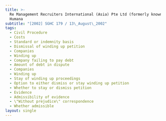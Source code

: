 ```yaml
---
title: >-
  Re Management Recruiters International (Asia) Pte Ltd (formerly known as
  Humana
subtitle: "[2002] SGHC 179 / 13\_August\_2002"
tags:
  - Civil Procedure
  - Costs
  - Standard or indemnity basis
  - Dismissal of winding up petition
  - Companies
  - Winding up
  - Company failing to pay debt
  - Amount of debt in dispute
  - Companies
  - Winding up
  - Stay of winding up proceedings
  - Option to either dismiss or stay winding up petition
  - Whether to stay or dismiss petition
  - Evidence
  - Admissibility of evidence
  - \"Without prejudice\" correspondence
  - Whether admissible
layout: single
---
```


